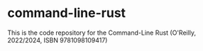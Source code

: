 # command-line-rust
This is the code repository for the Command-Line Rust (O'Reilly, 2022/2024, ISBN 9781098109417)
